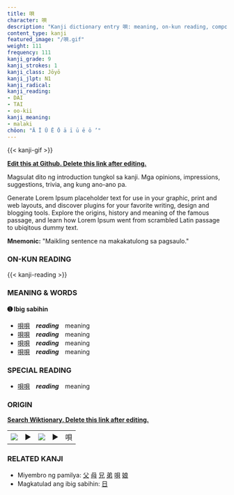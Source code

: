 ```yaml
---
title: 唄
character: 唄
description: "Kanji dictionary entry 唄: meaning, on-kun reading, compounds, origin, related kanji"
content_type: kanji
featured_image: "/唄.gif"
weight: 111
frequency: 111
kanji_grade: 9
kanji_strokes: 1
kanji_class: Jōyō
kanji_jlpt: N1
kanji_radical: 
kanji_reading: 
- DAI
- TAI
- oo-kii
kanji_meaning:
- malaki
chōon: "Ā Ī Ū Ē Ō ā ī ū ē ō ’"
---
```

[//]: # (Don't edit the line below. Kanji animated GIF code is automatically generated.)
{{< kanji-gif >}}

[//]: # (Edit below this line.)

**[Edit this at Github. Delete this link after editing.](https://github.com/tim0g/tim/tree/main/content/kanji/唄/index.md)**

Magsulat dito ng introduction tungkol sa kanji. Mga opinions, impressions, suggestions, trivia, ang kung ano-ano pa.

Generate Lorem Ipsum placeholder text for use in your graphic, print and web layouts, and discover plugins for your favorite writing, design and blogging tools. Explore the origins, history and meaning of the famous passage, and learn how Lorem Ipsum went from scrambled Latin passage to ubiqitous dummy text.
 
**Mnemonic:** "Maikling sentence na makakatulong sa pagsaulo."

### ON-KUN READING

[//]: # (Don't edit the line below. ON-KUN READING code is automatically generated.)
{{< kanji-reading >}}

### MEANING & WORDS

#### ➊ **Ibig sabihin**
  - [唄](../唄)[唄](../唄)　***reading***　meaning
  - [唄](../唄)[唄](../唄)　***reading***　meaning
  - [唄](../唄)[唄](../唄)　***reading***　meaning
  - [唄](../唄)[唄](../唄)　***reading***　meaning

### SPECIAL READING
  - [唄](../唄)[唄](../唄)　***reading***　meaning

### ORIGIN

**[Search Wiktionary. Delete this link after editing.](https://wiktionary.org/wiki/唄)**
<table class="kanji-table"><tr><td>
<img src="60px-唄-bronze.svg.png">
</td><td>▶</td><td>
<img src="60px-唄-oracle.svg.png">
</td><td>▶</td>
<td class="kanji-origin">唄</td>
</tr></table>

### RELATED KANJI
- Miyembro ng pamilya: [父](../父) [母](../母) [兄](../兄) [弟](../弟) [唄](../唄) [娘](../娘)
- Magkatulad ang ibig sabihin: [日](../日)
